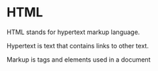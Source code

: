 # HTML

HTML stands for hypertext markup language.

Hypertext is text that contains links to other text.

Markup is tags and elements used in a document
